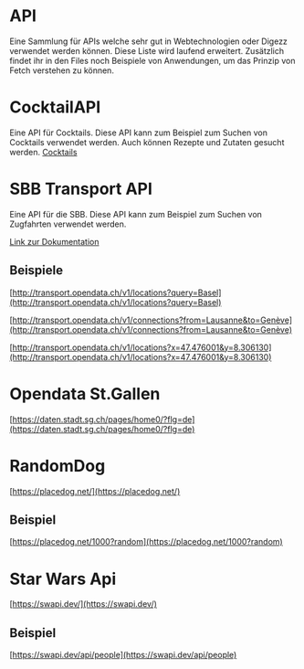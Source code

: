 # API
Eine Sammlung für APIs welche sehr gut in Webtechnologien oder Digezz verwendet werden können. Diese Liste wird laufend erweitert. Zusätzlich findet ihr in den Files noch Beispiele von Anwendungen, um das Prinzip von Fetch verstehen zu können.

# CocktailAPI
Eine API für Cocktails. Diese API kann zum Beispiel zum Suchen von Cocktails verwendet werden. Auch können Rezepte und Zutaten gesucht werden.
[Cocktails](https://www.thecocktaildb.com/api.php)

# SBB Transport API
Eine API für die SBB. Diese API kann zum Beispiel zum Suchen von Zugfahrten verwendet werden.

[Link zur Dokumentation](http://transport.opendata.ch/docs.html)

## Beispiele
[http://transport.opendata.ch/v1/locations?query=Basel](http://transport.opendata.ch/v1/locations?query=Basel)

[http://transport.opendata.ch/v1/connections?from=Lausanne&to=Genève](http://transport.opendata.ch/v1/connections?from=Lausanne&to=Genève)

[http://transport.opendata.ch/v1/locations?x=47.476001&y=8.306130](http://transport.opendata.ch/v1/locations?x=47.476001&y=8.306130)

# Opendata St.Gallen
[https://daten.stadt.sg.ch/pages/home0/?flg=de](https://daten.stadt.sg.ch/pages/home0/?flg=de)

# RandomDog

[https://placedog.net/](https://placedog.net/)

## Beispiel
[https://placedog.net/1000?random](https://placedog.net/1000?random)


# Star Wars Api
[https://swapi.dev/](https://swapi.dev/)

## Beispiel
[https://swapi.dev/api/people](https://swapi.dev/api/people)